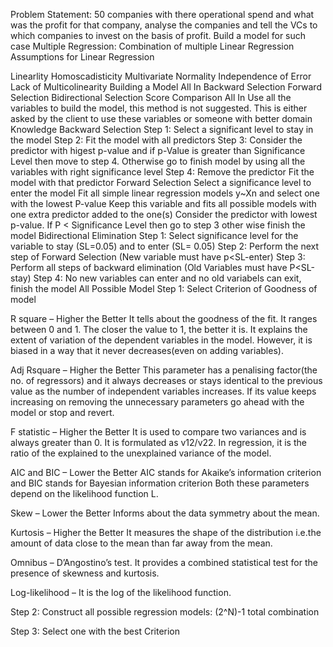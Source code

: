 Problem Statement: 50 companies with there operational spend and what was the profit for that company, analyse the companies and tell the VCs to which companies to invest on the basis of profit. Build a model for such case
Multiple Regression: Combination of multiple Linear Regression
Assumptions for Linear Regression

Linearlity
Homoscadisticity
Multivariate Normality
Independence of Error
Lack of Multicolinearity
Building a Model
All In
Backward Selection
Forward Selection
Bidirectional Selection
Score Comparison
All In
Use all the variables to build the model, this method is not suggested. This is either asked by the client to use these variables or someone with better domain Knowledge
Backward Selection
Step 1: Select a significant level to stay in the model
Step 2: Fit the model with all predictors
Step 3: Consider the predictor with higest p-value and if p-Value is greater than Significance Level then move to step 4. Otherwise go to finish model by using all the variables with right significance level
Step 4: Remove the predictor
Fit the model with that predictor
Forward Selection
Select a significance level to enter the model
Fit all simple linear regression models y~Xn and select one with the lowest P-value
Keep this variable and fits all possible models with one extra predictor added to the one(s)
Consider the predictor with lowest p-value. If P < Significance Level then go to step 3 other wise finish the model
Bidirectional Elimination
Step 1: Select significance level for the variable to stay (SL=0.05) and to enter (SL= 0.05)
Step 2: Perform the next step of Forward Selection (New variable must have p<SL-enter)
Step 3: Perform all steps of backward elimination (Old Variables must have P<SL-stay)
Step 4: No new variables can enter and no old variabels can exit, finish the model
All Possible Model
Step 1: Select Criterion of Goodness of model

R square – Higher the Better
It tells about the goodness of the fit. It ranges between 0 and 1. The closer the value to 1, the better it is. It explains the extent of variation of the dependent variables in the model. However, it is biased in a way that it never decreases(even on adding variables).

Adj Rsquare – Higher the Better
This parameter has a penalising factor(the no. of regressors) and it always decreases or stays identical to the previous value as the number of independent variables increases. If its value keeps increasing on removing the unnecessary parameters go ahead with the model or stop and revert.

F statistic – Higher the Better
It is used to compare two variances and is always greater than 0. It is formulated as v12/v22. In regression, it is the ratio of the explained to the unexplained variance of the model.

AIC and BIC – Lower the Better
AIC stands for Akaike’s information criterion and BIC stands for Bayesian information criterion Both these parameters depend on the likelihood function L.

Skew – Lower the Better
Informs about the data symmetry about the mean.

Kurtosis – Higher the Better
It measures the shape of the distribution i.e.the amount of data close to the mean than far away from the mean.

Omnibus –
D’Angostino’s test. It provides a combined statistical test for the presence of skewness and kurtosis.

Log-likelihood –
It is the log of the likelihood function.

Step 2: Construct all possible regression models: (2^N)-1 total combination

Step 3: Select one with the best Criterion
